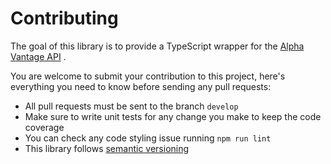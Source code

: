 # Contributing

The goal of this library is to provide a TypeScript wrapper for the [Alpha Vantage API](https://www.alphavantage.co/) .

You are welcome to submit your contribution to this project, here's everything you need to know before sending any pull requests:

- All pull requests must be sent to the branch `develop`
- Make sure to write unit tests for any change you make to keep the code coverage
- You can check any code styling issue running `npm run lint`
- This library follows [semantic versioning](https://semver.org/)
